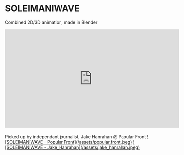 # SOLEIMANIWAVE 
Combined 2D/3D animation, made in Blender 
<br/> 
<div class="video-container"><iframe width="560" height="315" src="https://www.youtube.com/embed/TyUufHjI2vY" frameborder="0" allow="accelerometer; autoplay; encrypted-media; gyroscope; picture-in-picture" allowfullscreen></iframe></div>
<br/> 
Picked up by independant journalist, Jake Hanrahan @ Popular Front
<a href="https://www.instagram.com/p/B74QkUQJpu-/" rel="SOLEIMANIWAVE - Popular.Front">![SOLEIMANIWAVE - Popular.Front](/assets/popular.front.jpeg)</a>
<a href="https://twitter.com/Jake_Hanrahan/status/1222259518047997953" rel="SOLEIMANIWAVE - Jake_Hanrahan">![SOLEIMANIWAVE - Jake_Hanrahan](/assets/jake_hanrahan.jpeg)</a>
